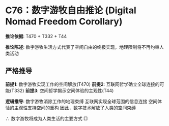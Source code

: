 # C76：数字游牧自由推论 (Digital Nomad Freedom Corollary)

**推论依据**: T470 + T332 + T44

**推论陈述**: 数字游牧生活方式代表了空间自由的终极实现，地理限制将不再约束人类活动

## 严格推导

**前提1**: 数字游牧实现工作的空间解放(T470)
**前提2**: 互联网哲学确立全球连接的可能(T332)
**前提3**: 空间哲学揭示空间体验的主观性(T44)

**逻辑推导**:
数字游牧消除工作的地理束缚
互联网实现全球范围的信息连接
空间体验的主观性支持空间的重构
因此，数字技术解放了人类的空间束缚

∴ 数字游牧将成为人类生活的主要方式 □